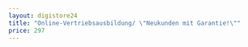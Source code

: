 ```yaml
---
layout: digistore24
title: "Online-Vertriebsausbildung/ \"Neukunden mit Garantie!\""
price: 297
---
```

